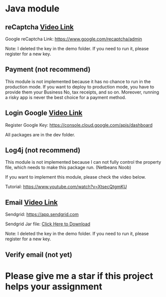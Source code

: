 # Java module

## reCaptcha [Video Link](https://youtu.be/MMCyGZnHgvE)

Google reCaptcha Link: https://www.google.com/recaptcha/admin

Note: I deleted the key in the demo folder. If you need to run it, please register for a new key.

## Payment (not recommend)

This module is not implemented because it has no chance to run in the
production mode. If you want to deploy to production mode,
you have to provide them your Business No, tax receipts, and so on. Moreover, running a risky app is never the best choice for a payment method.

## Login Google [Video Link](https://youtu.be/bCkGaym6SSQ)

Register Google Key: https://console.cloud.google.com/apis/dashboard

All packages are in the dev folder.

## Log4j (not recommend)

This module is not implemented because I can not fully control the property file, which needs to make this package run. (Netbeans Noob)

If you want to implement this module, please check the video below.

Tutorial: https://www.youtube.com/watch?v=XtsecQtgmKU

## Email [Video Link](https://youtu.be/4YDLckENeRQ)

Sendgrid: https://app.sendgrid.com

Sendgrid Jar file: [Click Here to Download](./dev/send-email/sendgrid-java.jar)

Note: I deleted the key in the demo folder. If you need to run it, please register for a new key.

## Verify email (not yet)

# Please give me a star if this project helps your assignment
